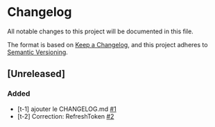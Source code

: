 # Changelog

All notable changes to this project will be documented in this file.

The format is based on [Keep a Changelog](https://keepachangelog.com/en/1.0.0/),
and this project adheres to [Semantic Versioning](https://semver.org/spec/v2.0.0.html).

## [Unreleased]

### Added
 
- [t-1] ajouter le CHANGELOG.md [#1](https://trello.com/c/banqOttn/1-t-1-ajouter-le-changelogmd)
- [t-2] Correction: RefreshToken [#2](https://trello.com/c/4pUecWR0/2-t-2-correction-refreshtoken)